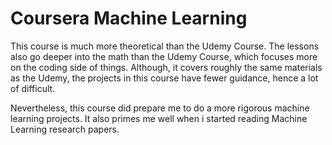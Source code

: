 # Coursera Machine Learning 

This course is much more theoretical than the Udemy Course. The lessons also go deeper into the math than the Udemy Course, which focuses more on the coding side of things.
Although, it covers roughly the same materials as the Udemy, the projects in this
course have fewer guidance, hence a lot of difficult.

Nevertheless, this course did prepare me to do a more rigorous machine learning projects. It also primes me well when i started reading Machine Learning research papers.


